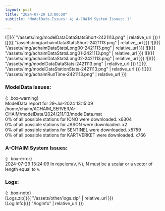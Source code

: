 ```yaml
---
layout: post
title: "2024-07-29 13:00:00"
subtitle: "ModelData Issues: 4; A-CHAIM System Issues: 1"

---
```


![]({{ "/assets/img/modelDataDataStatsShort-2421113.png" | relative_url }})
![]({{ "/assets/img/achaimDataStatsShort-2421113.png" | relative_url }})
![]({{ "/assets/img/achaimDataStatsLong00-2421113.png" | relative_url }})
![]({{ "/assets/img/achaimDataStatsLong01-2421113.png" | relative_url }})
![]({{ "/assets/img/achaimDataStatsLong02-2421113.png" | relative_url }})
![]({{ "/assets/img/modelDataDataStats-2421113.png" | relative_url }})
![]({{ "/assets/img/modelDataStationStats-2421113.png" | relative_url }})
![]({{ "/assets/img/achaimRunTime-2421113.png" | relative_url }})


### ModelData Issues:  
  
{: .box-warning}  
 ModelData report for 29-Jul-2024 13:15:09   
 /home/chaim/ACHAIM_SERVER/A-CHAIM/modelData/2024/211/13/modelData.mat   
 0% of all possible stations for IONO were downloaded. x6304   
 0% of all possible stations for JASON were downloaded. x2   
 0% of all possible stations for SENTINEL were downloaded. x5759   
 0% of all possible stations for KARTVERKET were downloaded. x766   
  
### A-CHAIM System Issues:  
  
{: .box-error}  
2024-07-29 13:24:09 In repelem(v, N), N must be a scalar or a vector of length equal to v.  

### Logs:  
  
{: .box-note}  
[Logs.zip]({{ "/assets/other/logs.zip" | relative_url }})  
[Log Info]({{ "/logInfo" | relative_url }})  
